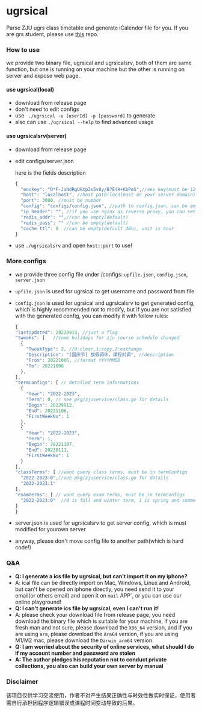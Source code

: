 # ugrsical

Parse ZJU ugrs class timetable and generate iCalender file for you. If you are grs student, please use [this](https://github.com/determ1ne/grsical) repo.

 

### How to use 

 we provide two binary file, ugrsical and ugrsicalsrv, both of them are same function, but one is running on your machine but the other is running on server and expose web page.

#### use ugrsical(local)

- download from release page 
- don't need to edit configs
- use ` ./ugrsical -u [userId] -p [password]` to generate
- also can use `./ugrsical --help` to find advanced usage

#### use ugrsicalsrv(server)

- download from release page

- edit configs/server.json

  here is the fields description

  ~~~js
  {
    "enckey": "D*F-JaNdRgUkXp2s5v8y/B?E(H+KbPeS",//aes key(must be 128bits or 192bits or 256bits)"
    "host": "localhost", //host path(localhost or your server domain)
    "port": 3000, //must be number
    "config": "configs/config.json", //path to config.json, can be empty(default)
    "ip_header": "", //if you use nginx as reverse proxy, you can set field ip-header to track real ip
    "redis_addr": "",//can be empty(default)
    "redis_pass": "" //can be empty(default)
    "cache_ttl": 0  //can be empty(default 48h), unit is hour
  }
  
  ~~~

- use `./ugrsicalsrv` and open `host::port` to use!

### More configs
 
- we provide three config file under /configs: `upfile.json`, `config.json`, `server.json`
- `upfile.json` is used for ugrsical to get username and password from file
- `config.json` is used for ugrsical and ugrsicalsrv to get generated config, which is highly recommended not to modify, but if you are not satisfied with the generated config, you can modify it with follow rules:
  ~~~js
  {
  "lastUpdated": 20220913, //just a flag
  "tweaks": [   //some holidays for zju course schedule changed
    {
      "TweakType": 2, //0:clear,1:copy,2:exchange
      "Description": "[国庆节] 放假调休，课程对调", //description
      "From": 20221006, //format YYYYMMDD
      "To": 20221008 
    },
  ],
  "termConfigs": [ // detailed term informations
    {
      "Year": "2022-2023",
      "Term": 0, // see pkg/zjuservice/class.go for details
      "Begin": 20220912,
      "End": 20221106,
      "FirstWeekNo": 1
    },
    {
      "Year": "2022-2023",
      "Term": 1,
      "Begin": 20221107,
      "End": 20230111,
      "FirstWeekNo": 1
    }
  ],
  "classTerms": [ //want query class terms, must be in termConfigs
    "2022-2023:0",//see pkg/zjuservice/class.go for details
    "2022-2023:1"
  ],
  "examTerms": [ // want query exam terms, must be in termConfigs
    "2022-2023:0"  //0 is fall and winter term, 1 is spring and summer term
  ]
  }
  ~~~
  
- server.json is used for ugrsicalsrv to get server config, which is must modified for yourown server
- anyway, please don't move config file to another path(which is hard code!)

### Q&A

- **Q: I generate a ics file by ugrsical, but can't import it on my iphone?**
- A: ical file can be directly import on Mac, Windows, Linux and Android, but can't be opened on iphone directly, you need send it to your email(or others email) and open it on `mail` APP`, or you can use our online playground!
- **Q: I can't generate ics file by ugrsical, even I can't run it!**
- A: please check your download file from release page, you need download the binary file which is suitable for your machine, if you are fresh man and not sure, please download the `X86_64` version, and if you are using `arm`, please download the `Arm64` version, if you are using M1/M2 mac, please download the `Darwin_arm64` version.
- **Q: I am worried about the security of online services, what should I do if my account number and password are stolen**
- **A: The author pledges his reputation not to conduct private collections, you also can build your own server by manual**

### Disclaimer
该项目仅供学习交流使用，作者不对产生结果正确性与时效性做实时保证，使用者需自行承担因程序逻辑错误或课程时间变动导致的后果。
